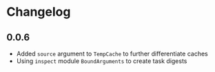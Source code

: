 # Changelog

## 0.0.6
- Added `source` argument to `TempCache` to further differentiate caches
- Using `inspect` module `BoundArguments` to create task digests

